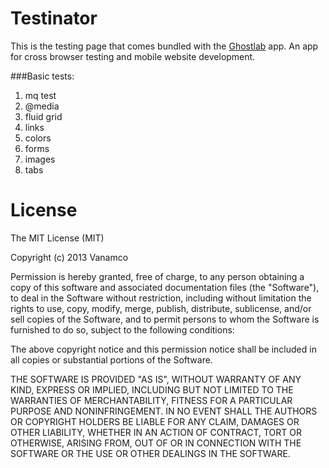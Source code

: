 Testinator
==========

This is the testing page that comes bundled with the <a href="http://ghostlab.vanamco.com/">Ghostlab</a> app. An app for cross browser testing and mobile website development.

###Basic tests:

1. mq test
1. @media
1. fluid grid
1. links
1. colors
1. forms
1. images
1. tabs

License
==========

The MIT License (MIT)

Copyright (c) 2013 Vanamco

Permission is hereby granted, free of charge, to any person obtaining a copy of
this software and associated documentation files (the "Software"), to deal in
the Software without restriction, including without limitation the rights to
use, copy, modify, merge, publish, distribute, sublicense, and/or sell copies of
the Software, and to permit persons to whom the Software is furnished to do so,
subject to the following conditions:

The above copyright notice and this permission notice shall be included in all
copies or substantial portions of the Software.

THE SOFTWARE IS PROVIDED "AS IS", WITHOUT WARRANTY OF ANY KIND, EXPRESS OR
IMPLIED, INCLUDING BUT NOT LIMITED TO THE WARRANTIES OF MERCHANTABILITY, FITNESS
FOR A PARTICULAR PURPOSE AND NONINFRINGEMENT. IN NO EVENT SHALL THE AUTHORS OR
COPYRIGHT HOLDERS BE LIABLE FOR ANY CLAIM, DAMAGES OR OTHER LIABILITY, WHETHER
IN AN ACTION OF CONTRACT, TORT OR OTHERWISE, ARISING FROM, OUT OF OR IN
CONNECTION WITH THE SOFTWARE OR THE USE OR OTHER DEALINGS IN THE SOFTWARE.
